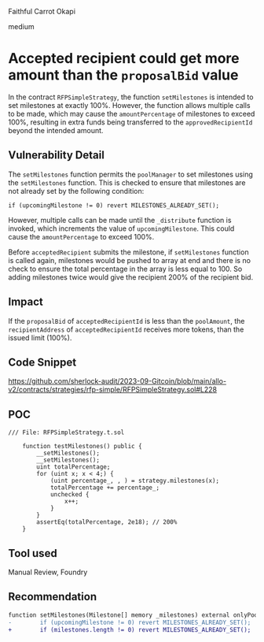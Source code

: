 Faithful Carrot Okapi

medium

# Accepted recipient could get more amount than the `proposalBid`  value
In the contract `RFPSimpleStrategy`, the function `setMilestones` is intended to set milestones at exactly 100%. However, the function allows multiple calls to be made, which may cause the `amountPercentage` of milestones to exceed 100%, resulting in extra funds being transferred to the `approvedRecipientId` beyond the intended amount.

## Vulnerability Detail
The `setMilestones` function permits the `poolManager` to set milestones using the `setMilestones` function. This is checked to ensure that milestones are not already set by the following condition:

```solidity 
if (upcomingMilestone != 0) revert MILESTONES_ALREADY_SET();
```
However, multiple calls can be made until the `_distribute` function is invoked, which increments the value of `upcomingMilestone`. This could cause the `amountPercentage` to exceed 100%.

Before `acceptedRecipient` submits the milestone, if `setMilestones` function is called again, milestones would be pushed to array at end and there is no check to ensure the total percentage in the array is less equal to 100. So adding milestones twice would give the recipient 200% of the recipient bid.


## Impact

If the `proposalBid` of `acceptedRecipientId` is less than the `poolAmount`, the `recipientAddress` of `acceptedRecipientId` receives more tokens, than the issued limit (100%).


## Code Snippet
https://github.com/sherlock-audit/2023-09-Gitcoin/blob/main/allo-v2/contracts/strategies/rfp-simple/RFPSimpleStrategy.sol#L228

## POC

```solidity
/// File: RFPSimpleStrategy.t.sol

    function testMilestones() public {
        __setMilestones();
        __setMilestones();
        uint totalPercentage;
        for (uint x; x < 4;) {
            (uint percentage_, , ) = strategy.milestones(x);
            totalPercentage += percentage_;
            unchecked {
                x++;
            }
        }
        assertEq(totalPercentage, 2e18); // 200%
    }
```

## Tool used
Manual Review, Foundry

## Recommendation
```diff
function setMilestones(Milestone[] memory _milestones) external onlyPoolManager(msg.sender) {
-        if (upcomingMilestone != 0) revert MILESTONES_ALREADY_SET();
+        if (milestones.length != 0) revert MILESTONES_ALREADY_SET();
```